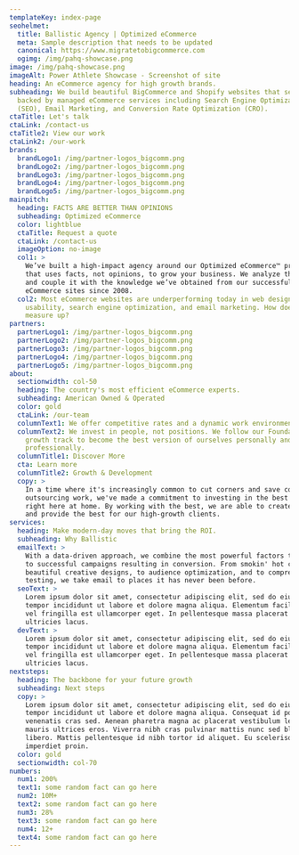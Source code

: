 ```yaml
---
templateKey: index-page
seohelmet:
  title: Ballistic Agency | Optimized eCommerce
  meta: Sample description that needs to be updated
  canonical: https://www.migratetobigcommerce.com
  ogimg: /img/pahq-showcase.png
image: /img/pahq-showcase.png
imageAlt: Power Athlete Showcase - Screenshot of site
heading: An eCommerce agency for high growth brands.
subheading: We build beautiful BigCommerce and Shopify websites that sell,
  backed by managed eCommerce services including Search Engine Optimization
  (SEO), Email Marketing, and Conversion Rate Optimization (CRO).
ctaTitle: Let's talk
ctaLink: /contact-us
ctaTitle2: View our work
ctaLink2: /our-work
brands:
  brandLogo1: /img/partner-logos_bigcomm.png
  brandLogo2: /img/partner-logos_bigcomm.png
  brandLogo3: /img/partner-logos_bigcomm.png
  brandLogo4: /img/partner-logos_bigcomm.png
  brandLogo5: /img/partner-logos_bigcomm.png
mainpitch:
  heading: FACTS ARE BETTER THAN OPINIONS
  subheading: Optimized eCommerce
  color: lightblue
  ctaTitle: Request a quote
  ctaLink: /contact-us
  imageOption: no-image
  col1: >
    We’ve built a high-impact agency around our Optimized eCommerce™ process
    that uses facts, not opinions, to grow your business. We analyze the data
    and couple it with the knowledge we’ve obtained from our successful
    eCommerce sites since 2008.
  col2: Most eCommerce websites are underperforming today in web design &
    usability, search engine optimization, and email marketing. How does yours
    measure up?
partners:
  partnerLogo1: /img/partner-logos_bigcomm.png
  partnerLogo2: /img/partner-logos_bigcomm.png
  partnerLogo3: /img/partner-logos_bigcomm.png
  partnerLogo4: /img/partner-logos_bigcomm.png
  partnerLogo5: /img/partner-logos_bigcomm.png
about:
  sectionwidth: col-50
  heading: The country's most efficient eCommerce experts.
  subheading: American Owned & Operated
  color: gold
  ctaLink: /our-team
  columnText1: We offer competitive rates and a dynamic work environment.
  columnText2: We invest in people, not positions. We follow our Foundations
    growth track to become the best version of ourselves personally and
    professionally.
  columnTitle1: Discover More
  cta: Learn more
  columnTitle2: Growth & Development
  copy: >
    In a time where it's increasingly common to cut corners and save costs by
    outsourcing work, we've made a commitment to investing in the best talent
    right here at home. By working with the best, we are able to create the best
    and provide the best for our high-growth clients.
services:
  heading: Make modern-day moves that bring the ROI.
  subheading: Why Ballistic
  emailText: >
    With a data-driven approach, we combine the most powerful factors that lead
    to successful campaigns resulting in conversion. From smokin' hot copy, to
    beautiful creative designs, to audience optimization, and to comprehensive
    testing, we take email to places it has never been before.
  seoText: >
    Lorem ipsum dolor sit amet, consectetur adipiscing elit, sed do eiusmod
    tempor incididunt ut labore et dolore magna aliqua. Elementum facilisis leo
    vel fringilla est ullamcorper eget. In pellentesque massa placerat duis
    ultricies lacus.
  devText: >
    Lorem ipsum dolor sit amet, consectetur adipiscing elit, sed do eiusmod
    tempor incididunt ut labore et dolore magna aliqua. Elementum facilisis leo
    vel fringilla est ullamcorper eget. In pellentesque massa placerat duis
    ultricies lacus.
nextsteps:
  heading: The backbone for your future growth
  subheading: Next steps
  copy: >
    Lorem ipsum dolor sit amet, consectetur adipiscing elit, sed do eiusmod
    tempor incididunt ut labore et dolore magna aliqua. Consequat id porta nibh
    venenatis cras sed. Aenean pharetra magna ac placerat vestibulum lectus
    mauris ultrices eros. Viverra nibh cras pulvinar mattis nunc sed blandit
    libero. Mattis pellentesque id nibh tortor id aliquet. Eu scelerisque felis
    imperdiet proin.
  color: gold
  sectionwidth: col-70
numbers:
  num1: 200%
  text1: some random fact can go here
  num2: 10M+
  text2: some random fact can go here
  num3: 28%
  text3: some random fact can go here
  num4: 12+
  text4: some random fact can go here
---
```

